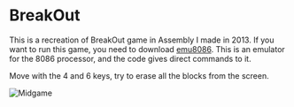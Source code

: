 # BreakOut
This is a recreation of BreakOut game in Assembly I made in 2013.
If you want to run this game, you need to download [emu8086](https://emu8086-microprocessor-emulator.en.softonic.com/download). This is an emulator for the 8086 processor, and the code gives direct commands to it.

Move with the 4 and 6 keys, try to erase all the blocks from the screen.

![Midgame](https://i.imgur.com/YPge1Ay.png)
